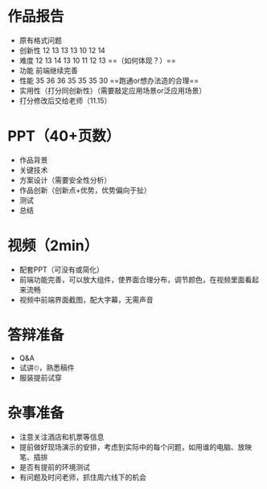 # 作品报告

- 原有格式问题
- 创新性 12 13 13 13 10 12 14
- 难度 12 13 14 13 10 11 12 13 ==（如何体现？）==
- 功能 前端继续完善
- 性能 35 36 36 35 35 35 30 ==跑通or想办法造的合理==
- 实用性（打分同创新性）（需要敲定应用场景or泛应用场景）
- 打分修改后交给老师（11.15）



# PPT（40+页数）

- 作品背景
- 关键技术
- 方案设计（需要安全性分析）
- 作品创新（创新点+优势，优势偏向于扯）
- 测试
- 总结



# 视频（2min）

- 配套PPT（可没有或简化）
- 前端功能完善，可以放大组件，使界面合理分布，调节颜色，在视频里面看起来流畅
- 视频中前端界面截图，配大字幕，无需声音



# 答辩准备

- Q&A
- 试讲⏲，熟悉稿件
- 服装提前试穿



# 杂事准备

- 注意关注酒店和机票等信息
- 提前做好现场演示的安排，考虑到实际中的每个问题，如用谁的电脑、放映笔、插排
- 是否有提前的环境测试
- 有问题及时问老师，抓住周六线下的机会
